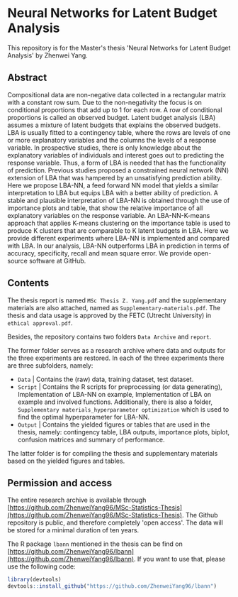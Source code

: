 # Neural Networks for Latent Budget Analysis

This repository is for the Master's thesis 'Neural Networks for Latent Budget Analysis' by Zhenwei Yang. 

## Abstract

Compositional data are non-negative data collected in a rectangular matrix with a constant row sum. Due to the non-negativity the focus is on conditional proportions that add up to 1 for each row. A row of conditional proportions is called an observed budget. Latent budget analysis (LBA) assumes a mixture of latent budgets that explains the observed budgets. LBA is usually fitted to a contingency table, where the rows are levels of one or more explanatory variables and the columns the levels of a response variable. In prospective studies, there is only knowledge about the explanatory variables of individuals and interest goes out to predicting the response variable. Thus, a form of LBA is needed that has the functionality of prediction. Previous studies proposed a constrained neural network (NN) extension of LBA that was hampered by an unsatisfying prediction ability. Here we propose LBA-NN, a feed forward NN model that yields a similar interpretation to LBA but equips LBA with a better ability of prediction. A stable and plausible interpretation of LBA-NN is obtained through the use of importance plots and table, that show the relative importance of all explanatory variables on the response variable. An LBA-NN-K-means approach that applies K-means clustering on the importance table is used to produce K clusters that are comparable to K latent budgets in LBA. Here we provide different experiments where LBA-NN is implemented and compared with LBA. In our analysis, LBA-NN outperforms LBA in prediction in terms of accuracy, specificity, recall and mean square error. We provide open-source software at GitHub.

## Contents

The thesis report is named `MSc Thesis Z. Yang.pdf` and the supplementary materials are also attached, named as `Supplementary-materials.pdf`. The thesis and data usage is approved by the FETC (Utrecht University) in `ethical approval.pdf`.

Besides, the repository contains two folders `Data Archive` and `report`. 

The former folder serves as a research archive where data and outputs for the three experiments are restored. In each of the three experiments there are three subfolders, namely:

- `Data` | Contains the (raw) data, training dataset, test dataset.
- `Script` | Contains the R scripts for preprocessing (or data generating), Implementation of LBA-NN on example, Implementation of LBA on example and involved functions. Additionally, there is also a folder, `Supplementary materials_hyperparameter optimization` which is used to find the optimal hyperparameter for LBA-NN.
- `Output` | Contains the yielded figures or tables that are used in the thesis, namely: contingency table, LBA outputs, importance plots, biplot, confusion matrices and summary of performance.

The latter folder is for compiling the thesis and supplementary materials based on the yielded figures and tables.

## Permission and access

The entire research archive is available through [https://github.com/ZhenweiYang96/MSc-Statistics-Thesis](https://github.com/ZhenweiYang96/MSc-Statistics-Thesis). The Github repository is public, and therefore completely 'open access'. The data will be stored for a minimal duration of ten years.

The R package `lbann` mentioned in the thesis can be find on [https://github.com/ZhenweiYang96/lbann](https://github.com/ZhenweiYang96/lbann). If you want to use that, please use the following code:

```R
library(devtools)
devtools::install_github("https://github.com/ZhenweiYang96/lbann")
```
